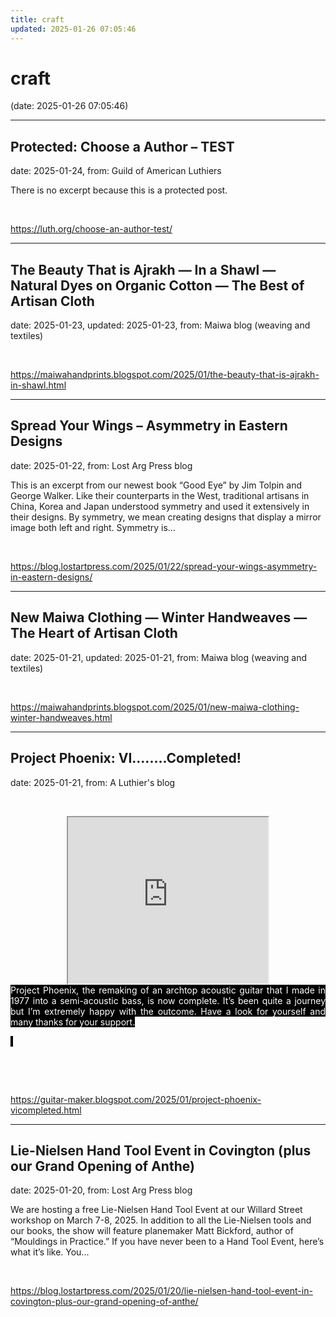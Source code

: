 ```yaml
---
title: craft
updated: 2025-01-26 07:05:46
---
```


# craft

(date: 2025-01-26 07:05:46)

---

## Protected: Choose a Author – TEST

date: 2025-01-24, from: Guild of American Luthiers

There is no excerpt because this is a protected post. 

<br> 

<https://luth.org/choose-an-author-test/>

---

## The Beauty That is Ajrakh — In a Shawl — Natural Dyes on Organic Cotton — The Best of Artisan Cloth

date: 2025-01-23, updated: 2025-01-23, from: Maiwa blog (weaving and textiles)

 

<br> 

<https://maiwahandprints.blogspot.com/2025/01/the-beauty-that-is-ajrakh-in-shawl.html>

---

## Spread Your Wings – Asymmetry in Eastern Designs

date: 2025-01-22, from: Lost Arg Press blog

This is an excerpt from our newest book &#8220;Good Eye&#8221; by Jim Tolpin and George Walker. Like their counterparts in the West, traditional artisans in China, Korea and Japan understood symmetry and used it extensively in their designs. By symmetry, we mean creating designs that display a mirror image both left and right. Symmetry is... 

<br> 

<https://blog.lostartpress.com/2025/01/22/spread-your-wings-asymmetry-in-eastern-designs/>

---

## New Maiwa Clothing — Winter Handweaves — The Heart of Artisan Cloth

date: 2025-01-21, updated: 2025-01-21, from: Maiwa blog (weaving and textiles)

 

<br> 

<https://maiwahandprints.blogspot.com/2025/01/new-maiwa-clothing-winter-handweaves.html>

---

## Project Phoenix: VI........Completed!

date: 2025-01-21, from: A Luthier's blog

<p>&nbsp;</p><div class="separator" style="clear: both; text-align: center;"><iframe allowfullscreen="" class="BLOG_video_class" height="266" src="https://www.youtube.com/embed/jXZxUvSbf2w" width="320" youtube-src-id="jXZxUvSbf2w"></iframe></div><div class="separator" style="clear: both; text-align: justify;"><span style="background-color: black; text-align: left;"><span style="color: white;">Project Phoenix, the remaking of an archtop acoustic guitar
that I made in 1977 into a semi-acoustic bass, is now complete. It’s been quite
a journey but I’m extremely happy with the outcome. Have a look for yourself
and many thanks for your support.</span></span></div><p></p>

<p class="MsoNormal"><o:p><span style="background-color: black; color: white;">&nbsp;</span></o:p></p>

<p class="MsoNormal"><br /></p> 

<br> 

<https://guitar-maker.blogspot.com/2025/01/project-phoenix-vicompleted.html>

---

## Lie-Nielsen Hand Tool Event in Covington (plus our Grand Opening of Anthe)

date: 2025-01-20, from: Lost Arg Press blog

We are hosting a free Lie-Nielsen Hand Tool Event at our Willard Street workshop on March 7-8, 2025. In addition to all the Lie-Nielsen tools and our books, the show will feature planemaker Matt Bickford, author of “Mouldings in Practice.” If you have never been to a Hand Tool Event, here’s what it’s like. You... 

<br> 

<https://blog.lostartpress.com/2025/01/20/lie-nielsen-hand-tool-event-in-covington-plus-our-grand-opening-of-anthe/>

